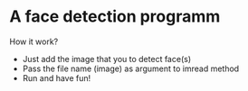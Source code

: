 # A face detection programm
How it work?
- Just add the image that you to detect face(s)
- Pass the file name (image) as argument to imread method
- Run and have fun!  